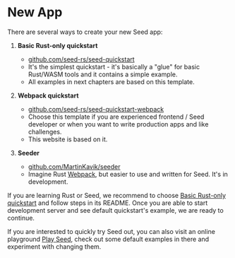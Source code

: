 # New App

There are several ways to create your new Seed app:

1. **Basic Rust-only quickstart**
   - [github.com/seed-rs/seed-quickstart](https://github.com/seed-rs/seed-quickstart)
   - It's the simplest quickstart - it's basically a "glue" for basic Rust/WASM tools and it contains a simple example.
   - All examples in next chapters are based on this template.

1. **Webpack quickstart**
   - [github.com/seed-rs/seed-quickstart-webpack](https://github.com/seed-rs/seed-quickstart-webpack)
   - Choose this template if you are experienced frontend / Seed developer or when you want to write production apps and like challenges.
   - This website is based on it.

1. **Seeder**
   - [github.com/MartinKavik/seeder](https://github.com/MartinKavik/seeder)
   - Imagine Rust [Webpack](https://webpack.js.org/), but easier to use and written for Seed. It's in development.

If you are learning Rust or Seed, we recommend to choose [Basic Rust-only quickstart](https://github.com/seed-rs/seed-quickstart) and follow steps in its README. Once you are able to start development server and see default quickstart's example, we are ready to continue.

If you are interested to quickly try Seed out, you can also visit an online playground [Play Seed](https://ide.play-seed.dev), check out some default examples in there and experiment with changing them.
